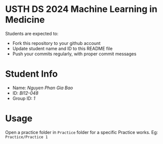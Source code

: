 USTH DS 2024 Machine Learning in Medicine
=========================================

Students are expected to:

* Fork this repository to your github account
* Update student name and ID to this README file
* Push your commits regularly, with proper commit messages

Student Info
============

* Name: *Nguyen Phan Gia Bao*
* ID: *BI12-048*
* Group ID: *1*

# Usage

Open a practice folder in `Practice` folder for a specific Practice works. Eg: `Practice/Practice 1`
